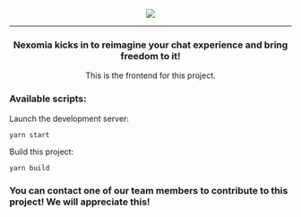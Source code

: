 <p align="center">
<img src="https://cdn.discordapp.com/attachments/481523406429356053/966169136193491014/Component_4.png">
</p>

------------
<h3 align="center">
Nexomia kicks in to reimagine your chat experience and bring freedom to it!
</h3>
<p align="center">
This is the frontend for this project.
</p>
<p align="left">

### Available scripts:


Launch the development server:
```
yarn start
```

Build this project:
```
yarn build
```

### You can contact one of our team members to contribute to this project! We will appreciate this!
</p>
